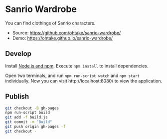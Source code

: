 # Sanrio Wardrobe

You can find clothings of Sanrio characters.

* Source: <https://github.com/ohtake/sanrio-wardrobe/>
* Demo: <https://ohtake.github.io/sanrio-wardrobe/>

## Develop

Install [Node.js and npm](https://nodejs.org/en/download/). Execute `npm install` to install dependencies.

Open two terminals, and run `npm run-script watch` and `npm start` individually. Now you can visit http://localhost:8080/ to view the application.

## Publish

```bash
git checkout -B gh-pages
npm run-script build
git add -f build.js
git commit -m "Build"
git push origin gh-pages -f
git checkout -
```
